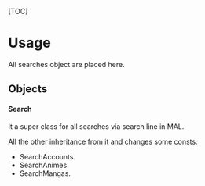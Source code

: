 [TOC]

Usage
=====
All searches object are placed here.

Objects
-------

#### Search
It a super class for all searches via search line in MAL.

All the other inheritance from it and changes some consts.

 * SearchAccounts.
 * SearchAnimes.
 * SearchMangas.
